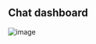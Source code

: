 ## Chat dashboard
![image](https://user-images.githubusercontent.com/48004588/154702855-bcda136c-d76b-43b3-9653-245efea90255.png)
